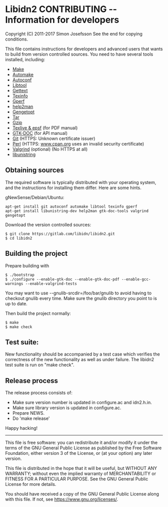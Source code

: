 # Libidn2 CONTRIBUTING -- Information for developers
Copyright (C) 2011-2017 Simon Josefsson
See the end for copying conditions.

This file contains instructions for developers and advanced users that
wants to build from version controlled sources.  You need to have
several tools installed, including:

 * [Make](https://www.gnu.org/software/make/)
 * [Automake](https://www.gnu.org/software/automake/)
 * [Autoconf](https://www.gnu.org/software/autoconf/)
 * [Libtool](https://www.gnu.org/software/libtool/)
 * [Gettext](https://www.gnu.org/software/gettext/)
 * [Texinfo](https://www.gnu.org/software/texinfo/)
 * [Gperf](https://www.gnu.org/software/gperf/)
 * [help2man](https://www.gnu.org/software/help2man/)
 * [Gengetopt](https://www.gnu.org/software/gengetopt/)
 * [Tar](https://www.gnu.org/software/tar/)
 * [Gzip](https://www.gnu.org/software/gzip/)
 * [Texlive & epsf](https://www.tug.org/texlive/) (for PDF manual)
 * [GTK-DOC](https://www.gtk.org/gtk-doc/) (for API manual)
 * [Git](http://git.or.cz/) (HTTPS: Unknown certificate issuer)
 * [Perl](http://www.cpan.org/) (HTTPS: www.cpan.org uses an invalid security certificate)
 * [Valgrind](http://valgrind.org/) (optional) (No HTTPS at all)
 * [libunistring](https://www.gnu.org/software/libunistring/)

## Obtaining sources

The required software is typically distributed with your operating
system, and the instructions for installing them differ.  Here are
some hints.

gNewSense/Debian/Ubuntu:
```
apt-get install git autoconf automake libtool texinfo gperf
apt-get install libunistring-dev help2man gtk-doc-tools valgrind gengetopt
```

Download the version controlled sources:
```
$ git clone https://gitlab.com/libidn/libidn2.git
$ cd libidn2
```

## Building the project

Prepare building with
```
$ ./bootstrap
$ ./configure --enable-gtk-doc --enable-gtk-doc-pdf --enable-gcc-warnings --enable-valgrind-tests
```

You may want to use --gnulib-srcdir=/foo/bar/gnulib to avoid having to
checkout gnulib every time.  Make sure the gnulib directory you point
to is up to date.

Then build the project normally:
```
$ make
$ make check
```

## Test suite:

New functionality should be accompanied by a test case which verifies
the correctness of the new functionality as well as under failure. 
The libidn2 test suite is run on "make check".

## Release process

The release process consists of:

 * Make sure version number is updated in configure.ac and idn2.h.in.
 * Make sure library version is updated in configure.ac.
 * Prepare NEWS.
 * Do 'make release'

Happy hacking!

----------------------------------------------------------------------
This file is free software: you can redistribute it and/or modify it
under the terms of the GNU General Public License as published by the
Free Software Foundation, either version 3 of the License, or (at your
option) any later version.

This file is distributed in the hope that it will be useful, but
WITHOUT ANY WARRANTY; without even the implied warranty of
MERCHANTABILITY or FITNESS FOR A PARTICULAR PURPOSE.  See the GNU
General Public License for more details.

You should have received a copy of the GNU General Public License
along with this file.  If not, see <https://www.gnu.org/licenses/>.
